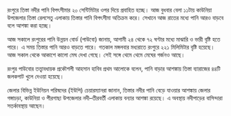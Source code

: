 রংপুরে তিস্তা নদীর পানি বিপৎসীমার ২০ সেন্টিমিটার ওপর দিয়ে প্রবাহিত হচ্ছে। আজ বুধবার বেলা ১১টায় কাউনিয়া উপজেলার তিস্তা রেলসেতু এলাকায় তিস্তার পানি বিপৎসীমা অতিক্রম করে। সেখানে আজ রাতের মধ্যে পানি আরও বাড়বে বলে আশঙ্কা করা হচ্ছে।

আজ সকালে রংপুরের পানি উন্নয়ন বোর্ড (পাউবো) জানায়, আগামী ২৪ থেকে ৭২ ঘণ্টার মধ্যে মাঝারি ও ভারী বৃষ্টি হতে পারে। এ সময় তিস্তার পানি আরও বাড়তে পারে। গতকাল মঙ্গলবার মধ্যরাতে রংপুরে ২২১ মিলিমিটার বৃষ্টি হয়েছে। আজ সকাল থেকে আকাশে কালো মেঘ দেখা গেছে। সেই সঙ্গে থেমে থেমে মেঘের গর্জনও আছে।

রংপুর পাউবোর তত্ত্বাবধায়ক প্রকৌশলী আহসান হাবিব প্রথম আলোকে বলেন, পানি বাড়ার আশঙ্কায় তিস্তা ব্যারাজের ৪৪টি জলকপাট খুলে দেওয়া হয়েছে।

জেলার বিভিন্ন ইউনিয়ন পরিষদের (ইউপি) চেয়ারম্যানরা জানান, তিস্তার নদীর পানি বেড়ে যাওয়ার আশঙ্কায় জেলার গঙ্গাচড়া, কাউনিয়া ও পীরগাছা উপজেলার নদী–তীরবর্তী এলাকায় বন্যার আশঙ্কা রয়েছে। এ অবস্থায় নদীপাড়ের বাসিন্দারা সতর্কাবস্থায় আছেন।
